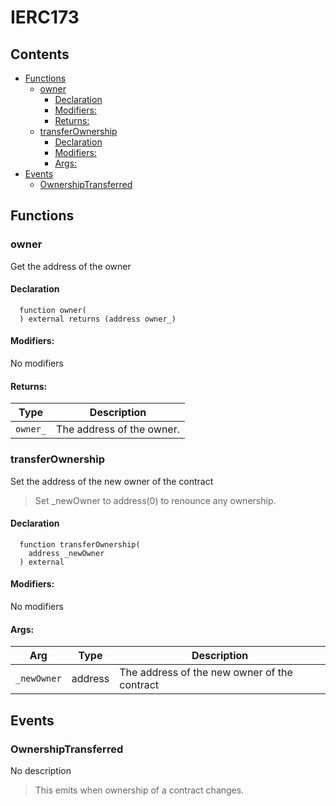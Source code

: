 
# IERC173





## Contents
<!-- START doctoc generated TOC please keep comment here to allow auto update -->
<!-- DON'T EDIT THIS SECTION, INSTEAD RE-RUN doctoc TO UPDATE -->

- [Functions](#functions)
  - [owner](#owner)
    - [Declaration](#declaration)
    - [Modifiers:](#modifiers)
    - [Returns:](#returns)
  - [transferOwnership](#transferownership)
    - [Declaration](#declaration-1)
    - [Modifiers:](#modifiers-1)
    - [Args:](#args)
- [Events](#events)
  - [OwnershipTransferred](#ownershiptransferred)

<!-- END doctoc generated TOC please keep comment here to allow auto update -->





## Functions

### owner
Get the address of the owner



#### Declaration
```solidity
  function owner(
  ) external returns (address owner_)
```

#### Modifiers:
No modifiers


#### Returns:
| Type | Description |
| --- | --- |
|`owner_` | The address of the owner.
### transferOwnership
Set the address of the new owner of the contract

> Set _newOwner to address(0) to renounce any ownership.


#### Declaration
```solidity
  function transferOwnership(
    address _newOwner
  ) external
```

#### Modifiers:
No modifiers

#### Args:
| Arg | Type | Description |
| --- | --- | --- |
|`_newOwner` | address | The address of the new owner of the contract



## Events

### OwnershipTransferred
No description
> This emits when ownership of a contract changes.
  


